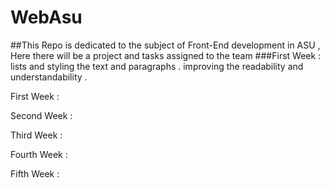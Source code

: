 # WebAsu
##This Repo is dedicated to the subject of Front-End development in ASU , Here there will be a project and tasks assigned to the team
###First Week :
lists and styling the text and paragraphs . improving the readability and understandability .

First Week :


Second Week :

Third Week :

Fourth Week :

Fifth Week :
